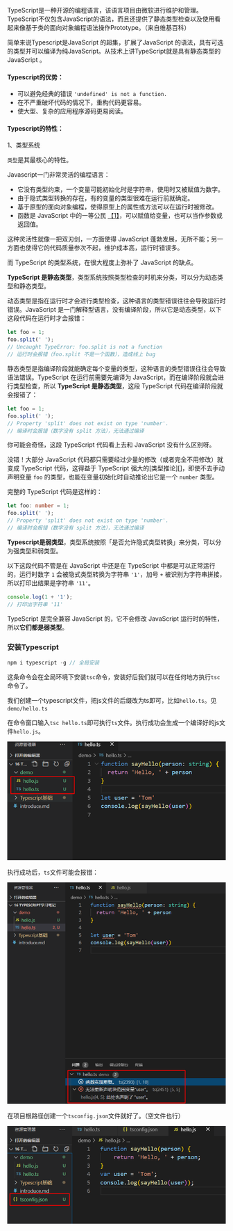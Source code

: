 TypeScript是一种开源的编程语言，该语言项目由微软进行维护和管理。TypeScript不仅包含JavaScript的语法，而且还提供了静态类型检查以及使用看起来像基于类的面向对象编程语法操作Prototype。（来自维基百科）

简单来说Typescript是JavaScript 的超集，扩展了JavaScript 的语法，具有可选的类型并可以编译为纯JavaScript。从技术上讲TypeScript就是具有静态类型的 JavaScript 。

#### **Typescript的优势：**

- 可以避免经典的错误 `'undefined' is not a function.`
- 在不严重破坏代码的情况下，重构代码更容易。
- 使大型、复杂的应用程序源码更易阅读。

#### **Typescript的特性：**

1、类型系统

`类型`是其最核心的特性。

Javascript一门非常灵活的编程语言：

- 它没有类型约束，一个变量可能初始化时是字符串，使用时又被赋值为数字。
- 由于隐式类型转换的存在，有的变量的类型很难在运行前就确定。
- 基于原型的面向对象编程，使得原型上的属性或方法可以在运行时被修改。
- 函数是 JavaScript 中的一等公民 [【1】](https://llh911001.gitbooks.io/mostly-adequate-guide-chinese/content/ch2.html#%E4%B8%BA%E4%BD%95%E9%92%9F%E7%88%B1%E4%B8%80%E7%AD%89%E5%85%AC%E6%B0%91)，可以赋值给变量，也可以当作参数或返回值。

这种灵活性就像一把双刃剑，一方面使得 JavaScript 蓬勃发展，无所不能；另一方面也使得它的代码质量参次不起，维护成本高，运行时错误多。

而 TypeScript 的类型系统，在很大程度上弥补了 JavaScript 的缺点。

**TypeScript 是静态类型**，类型系统按照类型检查的时机来分类，可以分为动态类型和静态类型。

动态类型是指在运行时才会进行类型检查，这种语言的类型错误往往会导致运行时错误。JavaScript 是一门解释型语言，没有编译阶段，所以它是动态类型，以下这段代码在运行时才会报错：

```javascript
let foo = 1;
foo.split(' ');
// Uncaught TypeError: foo.split is not a function
// 运行时会报错（foo.split 不是一个函数），造成线上 bug
```

静态类型是指编译阶段就能确定每个变量的类型，这种语言的类型错误往往会导致语法错误。TypeScript 在运行前需要先编译为 JavaScript，而在编译阶段就会进行类型检查，所以 **TypeScript 是静态类型**，这段 TypeScript 代码在编译阶段就会报错了：

```typescript
let foo = 1;
foo.split(' ');
// Property 'split' does not exist on type 'number'.
// 编译时会报错（数字没有 split 方法），无法通过编译
```

你可能会奇怪，这段 TypeScript 代码看上去和 JavaScript 没有什么区别呀。

没错！大部分 JavaScript 代码都只需要经过少量的修改（或者完全不用修改）就变成 TypeScript 代码，这得益于 TypeScript 强大的[类型推论][]，即使不去手动声明变量 `foo` 的类型，也能在变量初始化时自动推论出它是一个 `number` 类型。

完整的 TypeScript 代码是这样的：

```typescript
let foo: number = 1;
foo.split(' ');
// Property 'split' does not exist on type 'number'.
// 编译时会报错（数字没有 split 方法），无法通过编译
```

**Typescript是弱类型**，类型系统按照「是否允许隐式类型转换」来分类，可以分为强类型和弱类型。

以下这段代码不管是在 JavaScript 中还是在 TypeScript 中都是可以正常运行的，运行时数字 `1` 会被隐式类型转换为字符串 `'1'`，加号 `+` 被识别为字符串拼接，所以打印出结果是字符串 `'11'`。

```javascript
console.log(1 + '1');
// 打印出字符串 '11'
```

TypeScript 是完全兼容 JavaScript 的，它不会修改 JavaScript 运行时的特性，所以**它们都是弱类型**。



### 安装Typescript

```javascript
npm i typescript -g // 全局安装
```

这条命令会在全局环境下安装`tsc`命令，安装好后我们就可以在任何地方执行`tsc`命令了。

我们创建一个typescript文件，把js文件的后缀改为ts即可，比如`hello.ts`。见`demo/hello.ts`

在命令窗口输入`tsc hello.ts`即可执行`ts`文件。执行成功会生成一个编译好的js文件`hello.js`。

![](https://github.com/limchen233/picgo/blob/master/img/image-20210430112423809.png?raw=true)

执行成功后，`ts`文件可能会报错：

<img src="https://github.com/limchen233/picgo/blob/master/img/image-20210430112631940.png?raw=true" style="zoom:80%;" />

在项目根路径创建一个`tsconfig.json`文件就好了。（空文件也行）

![](https://github.com/limchen233/picgo/blob/master/img/image-20210430113308875.png?raw=true)

